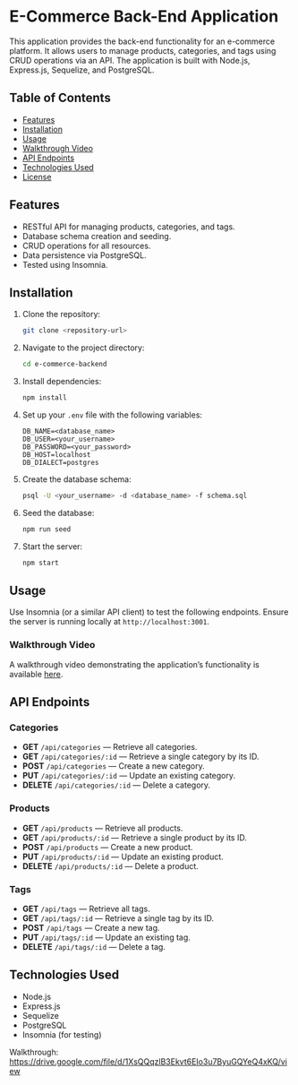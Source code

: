 # E-Commerce Back-End Application

This application provides the back-end functionality for an e-commerce platform. It allows users to manage products, categories, and tags using CRUD operations via an API. The application is built with Node.js, Express.js, Sequelize, and PostgreSQL.

## Table of Contents

- [Features](#features)
- [Installation](#installation)
- [Usage](#usage)
- [Walkthrough Video](#walkthrough-video)
- [API Endpoints](#api-endpoints)
- [Technologies Used](#technologies-used)
- [License](#license)

## Features

- RESTful API for managing products, categories, and tags.
- Database schema creation and seeding.
- CRUD operations for all resources.
- Data persistence via PostgreSQL.
- Tested using Insomnia.

## Installation

1. Clone the repository:

   ```bash
   git clone <repository-url>
   ```

2. Navigate to the project directory:

   ```bash
   cd e-commerce-backend
   ```

3. Install dependencies:

   ```bash
   npm install
   ```

4. Set up your `.env` file with the following variables:

   ```env
   DB_NAME=<database_name>
   DB_USER=<your_username>
   DB_PASSWORD=<your_password>
   DB_HOST=localhost
   DB_DIALECT=postgres
   ```

5. Create the database schema:

   ```bash
   psql -U <your_username> -d <database_name> -f schema.sql
   ```

6. Seed the database:

   ```bash
   npm run seed
   ```

7. Start the server:

   ```bash
   npm start
   ```

## Usage

Use Insomnia (or a similar API client) to test the following endpoints. Ensure the server is running locally at `http://localhost:3001`.

### Walkthrough Video

A walkthrough video demonstrating the application’s functionality is available [here](<link-to-video>).

## API Endpoints

### Categories

- **GET** `/api/categories` — Retrieve all categories.
- **GET** `/api/categories/:id` — Retrieve a single category by its ID.
- **POST** `/api/categories` — Create a new category.
- **PUT** `/api/categories/:id` — Update an existing category.
- **DELETE** `/api/categories/:id` — Delete a category.

### Products

- **GET** `/api/products` — Retrieve all products.
- **GET** `/api/products/:id` — Retrieve a single product by its ID.
- **POST** `/api/products` — Create a new product.
- **PUT** `/api/products/:id` — Update an existing product.
- **DELETE** `/api/products/:id` — Delete a product.

### Tags

- **GET** `/api/tags` — Retrieve all tags.
- **GET** `/api/tags/:id` — Retrieve a single tag by its ID.
- **POST** `/api/tags` — Create a new tag.
- **PUT** `/api/tags/:id` — Update an existing tag.
- **DELETE** `/api/tags/:id` — Delete a tag.

## Technologies Used

- Node.js
- Express.js
- Sequelize
- PostgreSQL
- Insomnia (for testing)

Walkthrough: https://drive.google.com/file/d/1XsQQqzlB3Ekvt6EIo3u7ByuGQYeQ4xKQ/view 